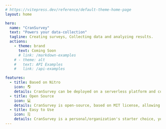 ```yaml
---
# https://vitepress.dev/reference/default-theme-home-page
layout: home

hero:
  name: "CranSurvey"
  text: "Powers your data-collection"
  tagline: Creating surveys, Collecting data and analyzing results.
  actions:
    - theme: brand
      text: Coming Soon
      # link: /markdown-examples
    # - theme: alt
    #   text: API Examples
    #   link: /api-examples

features:
  - title: Based on Nitro
    icon: 🌎
    details: CranSurvey can be deployed on a serverless platform and connected to different types of databases.
  - title: Open Source
    icon: 💻
    details: CranSurvey is open-source, based on MIT license, allowing for extensive customization and modification.
  - title: Easy to Use
    icon: 🗒️
    details: CranSurvey is a personal/organization's starter choice, you can collect data by integrating it with your own website.
---
```


